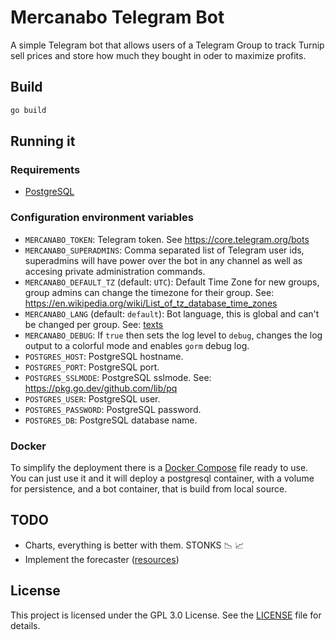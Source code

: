 # Mercanabo Telegram Bot
A simple Telegram bot that allows users of a Telegram Group to track Turnip sell
prices and store how much they bought in oder to maximize profits.

## Build

```sh
go build
```

## Running it

### Requirements

- [PostgreSQL](https://www.postgresql.org/)

### Configuration environment variables

- `MERCANABO_TOKEN`: Telegram token. See https://core.telegram.org/bots
- `MERCANABO_SUPERADMINS`: Comma separated list of Telegram user ids,
  superadmins will have power over the bot in any channel as well as accesing
  private administration commands.
- `MERCANABO_DEFAULT_TZ` (default: `UTC`): Default Time Zone for new groups, group admins can
  change the timezone for their group. See: https://en.wikipedia.org/wiki/List_of_tz_database_time_zones
- `MERCANABO_LANG` (default: `default`): Bot language, this is global and can't be changed per
  group. See: [texts](texts)
- `MERCANABO_DEBUG`: If `true` then sets the log level to `debug`, changes the
  log output to a colorful mode and enables `gorm` debug log.
- `POSTGRES_HOST`: PostgreSQL hostname.
- `POSTGRES_PORT`: PostgreSQL port.
- `POSTGRES_SSLMODE`: PostgreSQL sslmode. See: https://pkg.go.dev/github.com/lib/pq
- `POSTGRES_USER`: PostgreSQL user.
- `POSTGRES_PASSWORD`: PostgreSQL password.
- `POSTGRES_DB`: PostgreSQL database name.

### Docker
To simplify the deployment there is a [Docker Compose](docker-compose.yml) file
ready to use. You can just use it and it will deploy a postgresql container, with
a volume for persistence, and a bot container, that is build from local source.

## TODO

- Charts, everything is better with them. STONKS 📉 📈
- Implement the forecaster ([resources](forecast/README.md))

## License
This project is licensed under the GPL 3.0 License. See the [LICENSE](LICENSE)
file for details.
